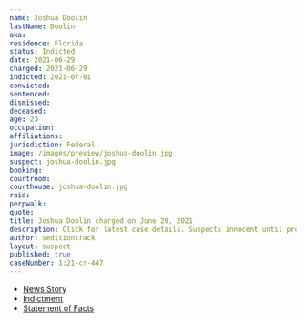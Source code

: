 ```yaml
---
name: Joshua Doolin
lastName: Doolin
aka:
residence: Florida
status: Indicted
date: 2021-06-29
charged: 2021-06-29
indicted: 2021-07-01
convicted:
sentenced:
dismissed:
deceased:
age: 23
occupation:
affiliations:
jurisdiction: Federal
image: /images/preview/joshua-doolin.jpg
suspect: joshua-doolin.jpg
booking:
courtroom:
courthouse: joshua-doolin.jpg
raid:
perpwalk:
quote:
title: Joshua Doolin charged on June 29, 2021
description: Click for latest case details. Suspects innocent until proven guilty.
author: seditiontrack
layout: suspect
published: true
caseNumber: 1:21-cr-447
---
```


- [News Story](https://www.msn.com/en-us/news/crime/plant-city-man-two-others-arrested-in-jan-6-capitol-siege/ar-AALDtyT)
- [Indictment](https://www.justice.gov/usao-dc/case-multi-defendant/file/1410341/download)
- [Statement of Facts](https://www.justice.gov/usao-dc/case-multi-defendant/file/1410336/download)
